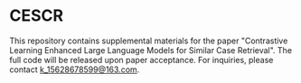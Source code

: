 # CESCR
This repository contains supplemental materials for the paper "Contrastive Learning Enhanced Large Language Models for Similar Case Retrieval". The full code will be released upon paper acceptance. For inquiries, please contact k_15628678599@163.com.
